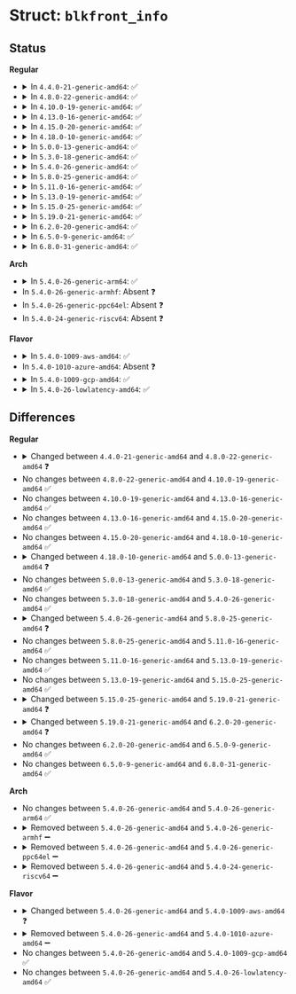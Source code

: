 # Struct: <code>blkfront_info</code>

## Status
<b>Regular</b>
<ul>
<li>
<details>
<summary>In <code>4.4.0-21-generic-amd64</code>: ✅</summary>

```c
struct blkfront_info {
    spinlock_t io_lock;
    struct mutex mutex;
    struct xenbus_device * xbdev;
    struct gendisk * gd;
    int vdevice;
    blkif_vdev_t handle;
    enum blkif_state connected;
    int[16] ring_ref;
    unsigned int nr_ring_pages;
    struct blkif_front_ring ring;
    unsigned int evtchn;
    unsigned int irq;
    struct request_queue * rq;
    struct work_struct work;
    struct gnttab_free_callback callback;
    struct blk_shadow[512] shadow;
    struct list_head grants;
    struct list_head indirect_pages;
    unsigned int persistent_gnts_c;
    long unsigned int shadow_free;
    unsigned int feature_flush;
    unsigned int feature_discard;
    unsigned int feature_secdiscard;
    unsigned int discard_granularity;
    unsigned int discard_alignment;
    unsigned int feature_persistent;
    unsigned int max_indirect_segments;
    int is_ready;
    struct blk_mq_tag_set tag_set;
}
```
</details>
</li>
<li>
<details>
<summary>In <code>4.8.0-22-generic-amd64</code>: ✅</summary>

```c
struct blkfront_info {
    struct mutex mutex;
    struct xenbus_device * xbdev;
    struct gendisk * gd;
    u16 sector_size;
    unsigned int physical_sector_size;
    int vdevice;
    blkif_vdev_t handle;
    enum blkif_state connected;
    unsigned int nr_ring_pages;
    struct request_queue * rq;
    unsigned int feature_flush;
    unsigned int feature_fua;
    unsigned int feature_discard;
    unsigned int feature_secdiscard;
    unsigned int discard_granularity;
    unsigned int discard_alignment;
    unsigned int feature_persistent;
    unsigned int max_indirect_segments;
    int is_ready;
    struct blk_mq_tag_set tag_set;
    struct blkfront_ring_info * rinfo;
    unsigned int nr_rings;
    struct list_head requests;
    struct bio_list bio_list;
}
```
</details>
</li>
<li>
<details>
<summary>In <code>4.10.0-19-generic-amd64</code>: ✅</summary>

```c
struct blkfront_info {
    struct mutex mutex;
    struct xenbus_device * xbdev;
    struct gendisk * gd;
    u16 sector_size;
    unsigned int physical_sector_size;
    int vdevice;
    blkif_vdev_t handle;
    enum blkif_state connected;
    unsigned int nr_ring_pages;
    struct request_queue * rq;
    unsigned int feature_flush;
    unsigned int feature_fua;
    unsigned int feature_discard;
    unsigned int feature_secdiscard;
    unsigned int feature_persistent;
    unsigned int discard_granularity;
    unsigned int discard_alignment;
    unsigned int max_indirect_segments;
    int is_ready;
    struct blk_mq_tag_set tag_set;
    struct blkfront_ring_info * rinfo;
    unsigned int nr_rings;
    struct list_head requests;
    struct bio_list bio_list;
}
```
</details>
</li>
<li>
<details>
<summary>In <code>4.13.0-16-generic-amd64</code>: ✅</summary>

```c
struct blkfront_info {
    struct mutex mutex;
    struct xenbus_device * xbdev;
    struct gendisk * gd;
    u16 sector_size;
    unsigned int physical_sector_size;
    int vdevice;
    blkif_vdev_t handle;
    enum blkif_state connected;
    unsigned int nr_ring_pages;
    struct request_queue * rq;
    unsigned int feature_flush;
    unsigned int feature_fua;
    unsigned int feature_discard;
    unsigned int feature_secdiscard;
    unsigned int feature_persistent;
    unsigned int discard_granularity;
    unsigned int discard_alignment;
    unsigned int max_indirect_segments;
    int is_ready;
    struct blk_mq_tag_set tag_set;
    struct blkfront_ring_info * rinfo;
    unsigned int nr_rings;
    struct list_head requests;
    struct bio_list bio_list;
}
```
</details>
</li>
<li>
<details>
<summary>In <code>4.15.0-20-generic-amd64</code>: ✅</summary>

```c
struct blkfront_info {
    struct mutex mutex;
    struct xenbus_device * xbdev;
    struct gendisk * gd;
    u16 sector_size;
    unsigned int physical_sector_size;
    int vdevice;
    blkif_vdev_t handle;
    enum blkif_state connected;
    unsigned int nr_ring_pages;
    struct request_queue * rq;
    unsigned int feature_flush;
    unsigned int feature_fua;
    unsigned int feature_discard;
    unsigned int feature_secdiscard;
    unsigned int feature_persistent;
    unsigned int discard_granularity;
    unsigned int discard_alignment;
    unsigned int max_indirect_segments;
    int is_ready;
    struct blk_mq_tag_set tag_set;
    struct blkfront_ring_info * rinfo;
    unsigned int nr_rings;
    struct list_head requests;
    struct bio_list bio_list;
}
```
</details>
</li>
<li>
<details>
<summary>In <code>4.18.0-10-generic-amd64</code>: ✅</summary>

```c
struct blkfront_info {
    struct mutex mutex;
    struct xenbus_device * xbdev;
    struct gendisk * gd;
    u16 sector_size;
    unsigned int physical_sector_size;
    int vdevice;
    blkif_vdev_t handle;
    enum blkif_state connected;
    unsigned int nr_ring_pages;
    struct request_queue * rq;
    unsigned int feature_flush;
    unsigned int feature_fua;
    unsigned int feature_discard;
    unsigned int feature_secdiscard;
    unsigned int feature_persistent;
    unsigned int discard_granularity;
    unsigned int discard_alignment;
    unsigned int max_indirect_segments;
    int is_ready;
    struct blk_mq_tag_set tag_set;
    struct blkfront_ring_info * rinfo;
    unsigned int nr_rings;
    struct list_head requests;
    struct bio_list bio_list;
}
```
</details>
</li>
<li>
<details>
<summary>In <code>5.0.0-13-generic-amd64</code>: ✅</summary>

```c
struct blkfront_info {
    struct mutex mutex;
    struct xenbus_device * xbdev;
    struct gendisk * gd;
    u16 sector_size;
    unsigned int physical_sector_size;
    int vdevice;
    blkif_vdev_t handle;
    enum blkif_state connected;
    unsigned int nr_ring_pages;
    struct request_queue * rq;
    unsigned int feature_flush;
    unsigned int feature_fua;
    unsigned int feature_discard;
    unsigned int feature_secdiscard;
    unsigned int feature_persistent;
    unsigned int discard_granularity;
    unsigned int discard_alignment;
    unsigned int max_indirect_segments;
    int is_ready;
    struct blk_mq_tag_set tag_set;
    struct blkfront_ring_info * rinfo;
    unsigned int nr_rings;
    struct list_head requests;
    struct bio_list bio_list;
    struct list_head info_list;
}
```
</details>
</li>
<li>
<details>
<summary>In <code>5.3.0-18-generic-amd64</code>: ✅</summary>

```c
struct blkfront_info {
    struct mutex mutex;
    struct xenbus_device * xbdev;
    struct gendisk * gd;
    u16 sector_size;
    unsigned int physical_sector_size;
    int vdevice;
    blkif_vdev_t handle;
    enum blkif_state connected;
    unsigned int nr_ring_pages;
    struct request_queue * rq;
    unsigned int feature_flush;
    unsigned int feature_fua;
    unsigned int feature_discard;
    unsigned int feature_secdiscard;
    unsigned int feature_persistent;
    unsigned int discard_granularity;
    unsigned int discard_alignment;
    unsigned int max_indirect_segments;
    int is_ready;
    struct blk_mq_tag_set tag_set;
    struct blkfront_ring_info * rinfo;
    unsigned int nr_rings;
    struct list_head requests;
    struct bio_list bio_list;
    struct list_head info_list;
}
```
</details>
</li>
<li>
<details>
<summary>In <code>5.4.0-26-generic-amd64</code>: ✅</summary>

```c
struct blkfront_info {
    struct mutex mutex;
    struct xenbus_device * xbdev;
    struct gendisk * gd;
    u16 sector_size;
    unsigned int physical_sector_size;
    int vdevice;
    blkif_vdev_t handle;
    enum blkif_state connected;
    unsigned int nr_ring_pages;
    struct request_queue * rq;
    unsigned int feature_flush;
    unsigned int feature_fua;
    unsigned int feature_discard;
    unsigned int feature_secdiscard;
    unsigned int feature_persistent;
    unsigned int discard_granularity;
    unsigned int discard_alignment;
    unsigned int max_indirect_segments;
    int is_ready;
    struct blk_mq_tag_set tag_set;
    struct blkfront_ring_info * rinfo;
    unsigned int nr_rings;
    struct list_head requests;
    struct bio_list bio_list;
    struct list_head info_list;
}
```
</details>
</li>
<li>
<details>
<summary>In <code>5.8.0-25-generic-amd64</code>: ✅</summary>

```c
struct blkfront_info {
    struct mutex mutex;
    struct xenbus_device * xbdev;
    struct gendisk * gd;
    u16 sector_size;
    unsigned int physical_sector_size;
    int vdevice;
    blkif_vdev_t handle;
    enum blkif_state connected;
    unsigned int nr_ring_pages;
    struct request_queue * rq;
    unsigned int feature_flush;
    unsigned int feature_fua;
    unsigned int feature_discard;
    unsigned int feature_secdiscard;
    unsigned int feature_persistent;
    unsigned int discard_granularity;
    unsigned int discard_alignment;
    unsigned int max_indirect_segments;
    int is_ready;
    struct blk_mq_tag_set tag_set;
    struct blkfront_ring_info * rinfo;
    unsigned int nr_rings;
    unsigned int rinfo_size;
    struct list_head requests;
    struct bio_list bio_list;
    struct list_head info_list;
}
```
</details>
</li>
<li>
<details>
<summary>In <code>5.11.0-16-generic-amd64</code>: ✅</summary>

```c
struct blkfront_info {
    struct mutex mutex;
    struct xenbus_device * xbdev;
    struct gendisk * gd;
    u16 sector_size;
    unsigned int physical_sector_size;
    int vdevice;
    blkif_vdev_t handle;
    enum blkif_state connected;
    unsigned int nr_ring_pages;
    struct request_queue * rq;
    unsigned int feature_flush;
    unsigned int feature_fua;
    unsigned int feature_discard;
    unsigned int feature_secdiscard;
    unsigned int feature_persistent;
    unsigned int discard_granularity;
    unsigned int discard_alignment;
    unsigned int max_indirect_segments;
    int is_ready;
    struct blk_mq_tag_set tag_set;
    struct blkfront_ring_info * rinfo;
    unsigned int nr_rings;
    unsigned int rinfo_size;
    struct list_head requests;
    struct bio_list bio_list;
    struct list_head info_list;
}
```
</details>
</li>
<li>
<details>
<summary>In <code>5.13.0-19-generic-amd64</code>: ✅</summary>

```c
struct blkfront_info {
    struct mutex mutex;
    struct xenbus_device * xbdev;
    struct gendisk * gd;
    u16 sector_size;
    unsigned int physical_sector_size;
    int vdevice;
    blkif_vdev_t handle;
    enum blkif_state connected;
    unsigned int nr_ring_pages;
    struct request_queue * rq;
    unsigned int feature_flush;
    unsigned int feature_fua;
    unsigned int feature_discard;
    unsigned int feature_secdiscard;
    unsigned int feature_persistent;
    unsigned int discard_granularity;
    unsigned int discard_alignment;
    unsigned int max_indirect_segments;
    int is_ready;
    struct blk_mq_tag_set tag_set;
    struct blkfront_ring_info * rinfo;
    unsigned int nr_rings;
    unsigned int rinfo_size;
    struct list_head requests;
    struct bio_list bio_list;
    struct list_head info_list;
}
```
</details>
</li>
<li>
<details>
<summary>In <code>5.15.0-25-generic-amd64</code>: ✅</summary>

```c
struct blkfront_info {
    struct mutex mutex;
    struct xenbus_device * xbdev;
    struct gendisk * gd;
    u16 sector_size;
    unsigned int physical_sector_size;
    int vdevice;
    blkif_vdev_t handle;
    enum blkif_state connected;
    unsigned int nr_ring_pages;
    struct request_queue * rq;
    unsigned int feature_flush;
    unsigned int feature_fua;
    unsigned int feature_discard;
    unsigned int feature_secdiscard;
    unsigned int feature_persistent;
    unsigned int discard_granularity;
    unsigned int discard_alignment;
    unsigned int max_indirect_segments;
    int is_ready;
    struct blk_mq_tag_set tag_set;
    struct blkfront_ring_info * rinfo;
    unsigned int nr_rings;
    unsigned int rinfo_size;
    struct list_head requests;
    struct bio_list bio_list;
    struct list_head info_list;
}
```
</details>
</li>
<li>
<details>
<summary>In <code>5.19.0-21-generic-amd64</code>: ✅</summary>

```c
struct blkfront_info {
    struct mutex mutex;
    struct xenbus_device * xbdev;
    struct gendisk * gd;
    u16 sector_size;
    unsigned int physical_sector_size;
    long unsigned int vdisk_info;
    int vdevice;
    blkif_vdev_t handle;
    enum blkif_state connected;
    unsigned int nr_ring_pages;
    struct request_queue * rq;
    unsigned int feature_flush;
    unsigned int feature_fua;
    unsigned int feature_discard;
    unsigned int feature_secdiscard;
    unsigned int feature_persistent;
    unsigned int bounce;
    unsigned int discard_granularity;
    unsigned int discard_alignment;
    unsigned int max_indirect_segments;
    int is_ready;
    struct blk_mq_tag_set tag_set;
    struct blkfront_ring_info * rinfo;
    unsigned int nr_rings;
    unsigned int rinfo_size;
    struct list_head requests;
    struct bio_list bio_list;
    struct list_head info_list;
}
```
</details>
</li>
<li>
<details>
<summary>In <code>6.2.0-20-generic-amd64</code>: ✅</summary>

```c
struct blkfront_info {
    struct mutex mutex;
    struct xenbus_device * xbdev;
    struct gendisk * gd;
    u16 sector_size;
    unsigned int physical_sector_size;
    long unsigned int vdisk_info;
    int vdevice;
    blkif_vdev_t handle;
    enum blkif_state connected;
    unsigned int nr_ring_pages;
    struct request_queue * rq;
    unsigned int feature_flush;
    unsigned int feature_fua;
    unsigned int feature_discard;
    unsigned int feature_secdiscard;
    unsigned int feature_persistent_parm;
    unsigned int feature_persistent;
    unsigned int bounce;
    unsigned int discard_granularity;
    unsigned int discard_alignment;
    unsigned int max_indirect_segments;
    int is_ready;
    struct blk_mq_tag_set tag_set;
    struct blkfront_ring_info * rinfo;
    unsigned int nr_rings;
    unsigned int rinfo_size;
    struct list_head requests;
    struct bio_list bio_list;
    struct list_head info_list;
}
```
</details>
</li>
<li>
<details>
<summary>In <code>6.5.0-9-generic-amd64</code>: ✅</summary>

```c
struct blkfront_info {
    struct mutex mutex;
    struct xenbus_device * xbdev;
    struct gendisk * gd;
    u16 sector_size;
    unsigned int physical_sector_size;
    long unsigned int vdisk_info;
    int vdevice;
    blkif_vdev_t handle;
    enum blkif_state connected;
    unsigned int nr_ring_pages;
    struct request_queue * rq;
    unsigned int feature_flush;
    unsigned int feature_fua;
    unsigned int feature_discard;
    unsigned int feature_secdiscard;
    unsigned int feature_persistent_parm;
    unsigned int feature_persistent;
    unsigned int bounce;
    unsigned int discard_granularity;
    unsigned int discard_alignment;
    unsigned int max_indirect_segments;
    int is_ready;
    struct blk_mq_tag_set tag_set;
    struct blkfront_ring_info * rinfo;
    unsigned int nr_rings;
    unsigned int rinfo_size;
    struct list_head requests;
    struct bio_list bio_list;
    struct list_head info_list;
}
```
</details>
</li>
<li>
<details>
<summary>In <code>6.8.0-31-generic-amd64</code>: ✅</summary>

```c
struct blkfront_info {
    struct mutex mutex;
    struct xenbus_device * xbdev;
    struct gendisk * gd;
    u16 sector_size;
    unsigned int physical_sector_size;
    long unsigned int vdisk_info;
    int vdevice;
    blkif_vdev_t handle;
    enum blkif_state connected;
    unsigned int nr_ring_pages;
    struct request_queue * rq;
    unsigned int feature_flush;
    unsigned int feature_fua;
    unsigned int feature_discard;
    unsigned int feature_secdiscard;
    unsigned int feature_persistent_parm;
    unsigned int feature_persistent;
    unsigned int bounce;
    unsigned int discard_granularity;
    unsigned int discard_alignment;
    unsigned int max_indirect_segments;
    int is_ready;
    struct blk_mq_tag_set tag_set;
    struct blkfront_ring_info * rinfo;
    unsigned int nr_rings;
    unsigned int rinfo_size;
    struct list_head requests;
    struct bio_list bio_list;
    struct list_head info_list;
}
```
</details>
</li>
</ul>
<b>Arch</b>
<ul>
<li>
<details>
<summary>In <code>5.4.0-26-generic-arm64</code>: ✅</summary>

```c
struct blkfront_info {
    struct mutex mutex;
    struct xenbus_device * xbdev;
    struct gendisk * gd;
    u16 sector_size;
    unsigned int physical_sector_size;
    int vdevice;
    blkif_vdev_t handle;
    enum blkif_state connected;
    unsigned int nr_ring_pages;
    struct request_queue * rq;
    unsigned int feature_flush;
    unsigned int feature_fua;
    unsigned int feature_discard;
    unsigned int feature_secdiscard;
    unsigned int feature_persistent;
    unsigned int discard_granularity;
    unsigned int discard_alignment;
    unsigned int max_indirect_segments;
    int is_ready;
    struct blk_mq_tag_set tag_set;
    struct blkfront_ring_info * rinfo;
    unsigned int nr_rings;
    struct list_head requests;
    struct bio_list bio_list;
    struct list_head info_list;
}
```
</details>
</li>
<li>
In <code>5.4.0-26-generic-armhf</code>: Absent ❓
</li>
<li>
In <code>5.4.0-26-generic-ppc64el</code>: Absent ❓
</li>
<li>
In <code>5.4.0-24-generic-riscv64</code>: Absent ❓
</li>
</ul>
<b>Flavor</b>
<ul>
<li>
<details>
<summary>In <code>5.4.0-1009-aws-amd64</code>: ✅</summary>

```c
struct blkfront_info {
    struct mutex mutex;
    struct xenbus_device * xbdev;
    struct gendisk * gd;
    u16 sector_size;
    unsigned int physical_sector_size;
    int vdevice;
    blkif_vdev_t handle;
    enum blkif_state connected;
    unsigned int nr_ring_pages;
    struct request_queue * rq;
    unsigned int feature_flush;
    unsigned int feature_fua;
    unsigned int feature_discard;
    unsigned int feature_secdiscard;
    unsigned int feature_persistent;
    unsigned int discard_granularity;
    unsigned int discard_alignment;
    unsigned int max_indirect_segments;
    int is_ready;
    struct blk_mq_tag_set tag_set;
    struct blkfront_ring_info * rinfo;
    unsigned int nr_rings;
    struct list_head requests;
    struct bio_list bio_list;
    struct list_head info_list;
    struct completion wait_backend_disconnected;
}
```
</details>
</li>
<li>
In <code>5.4.0-1010-azure-amd64</code>: Absent ❓
</li>
<li>
<details>
<summary>In <code>5.4.0-1009-gcp-amd64</code>: ✅</summary>

```c
struct blkfront_info {
    struct mutex mutex;
    struct xenbus_device * xbdev;
    struct gendisk * gd;
    u16 sector_size;
    unsigned int physical_sector_size;
    int vdevice;
    blkif_vdev_t handle;
    enum blkif_state connected;
    unsigned int nr_ring_pages;
    struct request_queue * rq;
    unsigned int feature_flush;
    unsigned int feature_fua;
    unsigned int feature_discard;
    unsigned int feature_secdiscard;
    unsigned int feature_persistent;
    unsigned int discard_granularity;
    unsigned int discard_alignment;
    unsigned int max_indirect_segments;
    int is_ready;
    struct blk_mq_tag_set tag_set;
    struct blkfront_ring_info * rinfo;
    unsigned int nr_rings;
    struct list_head requests;
    struct bio_list bio_list;
    struct list_head info_list;
}
```
</details>
</li>
<li>
<details>
<summary>In <code>5.4.0-26-lowlatency-amd64</code>: ✅</summary>

```c
struct blkfront_info {
    struct mutex mutex;
    struct xenbus_device * xbdev;
    struct gendisk * gd;
    u16 sector_size;
    unsigned int physical_sector_size;
    int vdevice;
    blkif_vdev_t handle;
    enum blkif_state connected;
    unsigned int nr_ring_pages;
    struct request_queue * rq;
    unsigned int feature_flush;
    unsigned int feature_fua;
    unsigned int feature_discard;
    unsigned int feature_secdiscard;
    unsigned int feature_persistent;
    unsigned int discard_granularity;
    unsigned int discard_alignment;
    unsigned int max_indirect_segments;
    int is_ready;
    struct blk_mq_tag_set tag_set;
    struct blkfront_ring_info * rinfo;
    unsigned int nr_rings;
    struct list_head requests;
    struct bio_list bio_list;
    struct list_head info_list;
}
```
</details>
</li>
</ul>

## Differences
<b>Regular</b>
<ul>
<li>
<details>
<summary>Changed between <code>4.4.0-21-generic-amd64</code> and <code>4.8.0-22-generic-amd64</code> ❓</summary>
<ul>
<li>
<b>Field added. </b>
<code>u16 sector_size</code>
</li>
<li>
<b>Field added. </b>
<code>unsigned int physical_sector_size</code>
</li>
<li>
<b>Field added. </b>
<code>unsigned int feature_fua</code>
</li>
<li>
<b>Field added. </b>
<code>struct blkfront_ring_info * rinfo</code>
</li>
<li>
<b>Field added. </b>
<code>unsigned int nr_rings</code>
</li>
<li>
<b>Field added. </b>
<code>struct list_head requests</code>
</li>
<li>
<b>Field added. </b>
<code>struct bio_list bio_list</code>
</li>
<li>
<b>Field removed. </b>
<code>spinlock_t io_lock</code>
</li>
<li>
<b>Field removed. </b>
<code>int[16] ring_ref</code>
</li>
<li>
<b>Field removed. </b>
<code>struct blkif_front_ring ring</code>
</li>
<li>
<b>Field removed. </b>
<code>unsigned int evtchn</code>
</li>
<li>
<b>Field removed. </b>
<code>unsigned int irq</code>
</li>
<li>
<b>Field removed. </b>
<code>struct work_struct work</code>
</li>
<li>
<b>Field removed. </b>
<code>struct gnttab_free_callback callback</code>
</li>
<li>
<b>Field removed. </b>
<code>struct blk_shadow[512] shadow</code>
</li>
<li>
<b>Field removed. </b>
<code>struct list_head grants</code>
</li>
<li>
<b>Field removed. </b>
<code>struct list_head indirect_pages</code>
</li>
<li>
<b>Field removed. </b>
<code>unsigned int persistent_gnts_c</code>
</li>
<li>
<b>Field removed. </b>
<code>long unsigned int shadow_free</code>
</li>
</ul>
</details>
</li>
<li>
No changes between <code>4.8.0-22-generic-amd64</code> and <code>4.10.0-19-generic-amd64</code> ✅
</li>
<li>
No changes between <code>4.10.0-19-generic-amd64</code> and <code>4.13.0-16-generic-amd64</code> ✅
</li>
<li>
No changes between <code>4.13.0-16-generic-amd64</code> and <code>4.15.0-20-generic-amd64</code> ✅
</li>
<li>
No changes between <code>4.15.0-20-generic-amd64</code> and <code>4.18.0-10-generic-amd64</code> ✅
</li>
<li>
<details>
<summary>Changed between <code>4.18.0-10-generic-amd64</code> and <code>5.0.0-13-generic-amd64</code> ❓</summary>
<ul>
<li>
<b>Field added. </b>
<code>struct list_head info_list</code>
</li>
</ul>
</details>
</li>
<li>
No changes between <code>5.0.0-13-generic-amd64</code> and <code>5.3.0-18-generic-amd64</code> ✅
</li>
<li>
No changes between <code>5.3.0-18-generic-amd64</code> and <code>5.4.0-26-generic-amd64</code> ✅
</li>
<li>
<details>
<summary>Changed between <code>5.4.0-26-generic-amd64</code> and <code>5.8.0-25-generic-amd64</code> ❓</summary>
<ul>
<li>
<b>Field added. </b>
<code>unsigned int rinfo_size</code>
</li>
</ul>
</details>
</li>
<li>
No changes between <code>5.8.0-25-generic-amd64</code> and <code>5.11.0-16-generic-amd64</code> ✅
</li>
<li>
No changes between <code>5.11.0-16-generic-amd64</code> and <code>5.13.0-19-generic-amd64</code> ✅
</li>
<li>
No changes between <code>5.13.0-19-generic-amd64</code> and <code>5.15.0-25-generic-amd64</code> ✅
</li>
<li>
<details>
<summary>Changed between <code>5.15.0-25-generic-amd64</code> and <code>5.19.0-21-generic-amd64</code> ❓</summary>
<ul>
<li>
<b>Field added. </b>
<code>long unsigned int vdisk_info</code>
</li>
<li>
<b>Field added. </b>
<code>unsigned int bounce</code>
</li>
</ul>
</details>
</li>
<li>
<details>
<summary>Changed between <code>5.19.0-21-generic-amd64</code> and <code>6.2.0-20-generic-amd64</code> ❓</summary>
<ul>
<li>
<b>Field added. </b>
<code>unsigned int feature_persistent_parm</code>
</li>
</ul>
</details>
</li>
<li>
No changes between <code>6.2.0-20-generic-amd64</code> and <code>6.5.0-9-generic-amd64</code> ✅
</li>
<li>
No changes between <code>6.5.0-9-generic-amd64</code> and <code>6.8.0-31-generic-amd64</code> ✅
</li>
</ul>
<b>Arch</b>
<ul>
<li>
No changes between <code>5.4.0-26-generic-amd64</code> and <code>5.4.0-26-generic-arm64</code> ✅
</li>
<li>
<details>
<summary>Removed between <code>5.4.0-26-generic-amd64</code> and <code>5.4.0-26-generic-armhf</code> ➖</summary>

```c
struct blkfront_info {
    struct mutex mutex;
    struct xenbus_device * xbdev;
    struct gendisk * gd;
    u16 sector_size;
    unsigned int physical_sector_size;
    int vdevice;
    blkif_vdev_t handle;
    enum blkif_state connected;
    unsigned int nr_ring_pages;
    struct request_queue * rq;
    unsigned int feature_flush;
    unsigned int feature_fua;
    unsigned int feature_discard;
    unsigned int feature_secdiscard;
    unsigned int feature_persistent;
    unsigned int discard_granularity;
    unsigned int discard_alignment;
    unsigned int max_indirect_segments;
    int is_ready;
    struct blk_mq_tag_set tag_set;
    struct blkfront_ring_info * rinfo;
    unsigned int nr_rings;
    struct list_head requests;
    struct bio_list bio_list;
    struct list_head info_list;
}
```
</details>
</li>
<li>
<details>
<summary>Removed between <code>5.4.0-26-generic-amd64</code> and <code>5.4.0-26-generic-ppc64el</code> ➖</summary>

```c
struct blkfront_info {
    struct mutex mutex;
    struct xenbus_device * xbdev;
    struct gendisk * gd;
    u16 sector_size;
    unsigned int physical_sector_size;
    int vdevice;
    blkif_vdev_t handle;
    enum blkif_state connected;
    unsigned int nr_ring_pages;
    struct request_queue * rq;
    unsigned int feature_flush;
    unsigned int feature_fua;
    unsigned int feature_discard;
    unsigned int feature_secdiscard;
    unsigned int feature_persistent;
    unsigned int discard_granularity;
    unsigned int discard_alignment;
    unsigned int max_indirect_segments;
    int is_ready;
    struct blk_mq_tag_set tag_set;
    struct blkfront_ring_info * rinfo;
    unsigned int nr_rings;
    struct list_head requests;
    struct bio_list bio_list;
    struct list_head info_list;
}
```
</details>
</li>
<li>
<details>
<summary>Removed between <code>5.4.0-26-generic-amd64</code> and <code>5.4.0-24-generic-riscv64</code> ➖</summary>

```c
struct blkfront_info {
    struct mutex mutex;
    struct xenbus_device * xbdev;
    struct gendisk * gd;
    u16 sector_size;
    unsigned int physical_sector_size;
    int vdevice;
    blkif_vdev_t handle;
    enum blkif_state connected;
    unsigned int nr_ring_pages;
    struct request_queue * rq;
    unsigned int feature_flush;
    unsigned int feature_fua;
    unsigned int feature_discard;
    unsigned int feature_secdiscard;
    unsigned int feature_persistent;
    unsigned int discard_granularity;
    unsigned int discard_alignment;
    unsigned int max_indirect_segments;
    int is_ready;
    struct blk_mq_tag_set tag_set;
    struct blkfront_ring_info * rinfo;
    unsigned int nr_rings;
    struct list_head requests;
    struct bio_list bio_list;
    struct list_head info_list;
}
```
</details>
</li>
</ul>
<b>Flavor</b>
<ul>
<li>
<details>
<summary>Changed between <code>5.4.0-26-generic-amd64</code> and <code>5.4.0-1009-aws-amd64</code> ❓</summary>
<ul>
<li>
<b>Field added. </b>
<code>struct completion wait_backend_disconnected</code>
</li>
</ul>
</details>
</li>
<li>
<details>
<summary>Removed between <code>5.4.0-26-generic-amd64</code> and <code>5.4.0-1010-azure-amd64</code> ➖</summary>

```c
struct blkfront_info {
    struct mutex mutex;
    struct xenbus_device * xbdev;
    struct gendisk * gd;
    u16 sector_size;
    unsigned int physical_sector_size;
    int vdevice;
    blkif_vdev_t handle;
    enum blkif_state connected;
    unsigned int nr_ring_pages;
    struct request_queue * rq;
    unsigned int feature_flush;
    unsigned int feature_fua;
    unsigned int feature_discard;
    unsigned int feature_secdiscard;
    unsigned int feature_persistent;
    unsigned int discard_granularity;
    unsigned int discard_alignment;
    unsigned int max_indirect_segments;
    int is_ready;
    struct blk_mq_tag_set tag_set;
    struct blkfront_ring_info * rinfo;
    unsigned int nr_rings;
    struct list_head requests;
    struct bio_list bio_list;
    struct list_head info_list;
}
```
</details>
</li>
<li>
No changes between <code>5.4.0-26-generic-amd64</code> and <code>5.4.0-1009-gcp-amd64</code> ✅
</li>
<li>
No changes between <code>5.4.0-26-generic-amd64</code> and <code>5.4.0-26-lowlatency-amd64</code> ✅
</li>
</ul>

